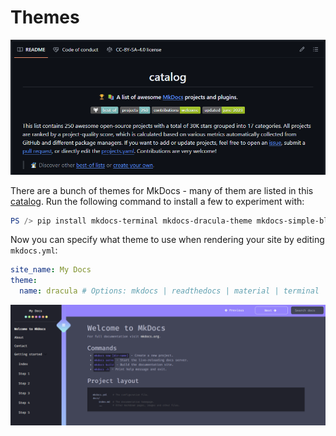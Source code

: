# Themes

![Screenshot of MkDocs catalog repo](../assets/images/mkdocs-catalog.png)

There are a bunch of themes for MkDocs - many of them are listed in this [catalog](https://github.com/mkdocs/catalog?tab=readme-ov-file#-theming). Run the following command to install a few to experiment with:

``` powershell title="Command"
PS /> pip install mkdocs-terminal mkdocs-dracula-theme mkdocs-simple-blog
```

Now you can specify what theme to use when rendering your site by editing `mkdocs.yml`:

``` yaml title="sandbox/mkdocs.yml"
site_name: My Docs
theme:
  name: dracula # Options: mkdocs | readthedocs | material | terminal | dracula | simple-blog
```

<div class="result" markdown>

![.](../assets/images/mkdocs-dracula-theme.png)

</div>
